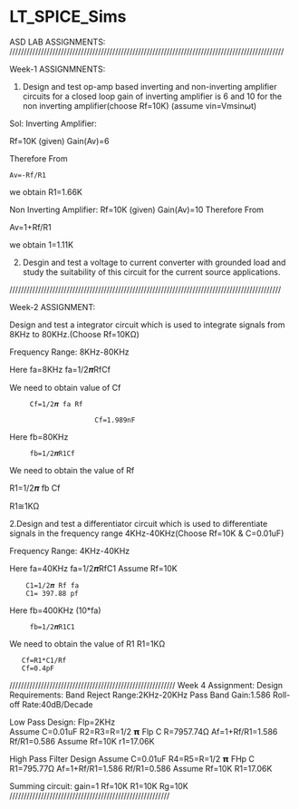 # LT_SPICE_Sims
ASD LAB ASSIGNMENTS:
////////////////////////////////////////////////////////////////////////////////////////////////

Week-1 ASSIGNMNENTS:
1. Design and test op-amp based inverting and non-inverting amplifier circuits for a closed loop gain of inverting amplifier is 6 and 10 for the non inverting amplifier(choose Rf=10K)
(assume vin=Vmsin⍵t)

Sol:
Inverting Amplifier:

Rf=10K 		(given)
Gain(Av)=6

Therefore From 
	
	Av=-Rf/R1
	
we obtain R1=1.66K



Non Inverting Amplifier:
        Rf=10K                  (given)
	Gain(Av)=10
 Therefore From 
 
 Av=1+Rf/R1 

we obtain 1=1.11K

2. Desgin and test a voltage to current converter with grounded load and study the suitability of this circuit for the current source applications.


///////////////////////////////////////////////////////////////////////////////////////////////

Week-2 ASSIGNMENT:

 Design and test a integrator circuit which is used to integrate signals from 8KHz to 80KHz.(Choose Rf=10KΩ)

Frequency Range: 8KHz-80KHz
	
Here fa=8KHz
  		  fa=1/2𝝅RfCf
		  
 We need to obtain value of Cf
 
		 Cf=1/2𝝅 fa Rf
		 
                         Cf=1.989nF
Here fb=80KHz

   		 fb=1/2𝝅R1Cf
		
We need to obtain the value of Rf  

R1=1/2𝝅 fb Cf

R1≅1KΩ
	
2.Design and test a differentiator circuit  which is used to differentiate signals in the    frequency range 4KHz-40KHz(Choose Rf=10K & C=0.01uF)

Frequency Range: 4KHz-40KHz
	
Here fa=40KHz
  		  fa=1/2𝝅RfC1
Assume Rf=10K

		C1=1/2𝝅 Rf fa
		C1= 397.88 pf

Here fb=400KHz (10*fa) 

   		 fb=1/2𝝅R1C1 
		 
We need to obtain the value of R1
           R1=1KΩ 
	   
	   Cf=R1*C1/Rf
	   Cf=0.4pF
//////////////////////////////////////////////////////////
Week 4 Assignment:
Design Requirements:
Band Reject Range:2KHz-20KHz
Pass Band Gain:1.586
Roll-off Rate:40dB/Decade


Low Pass Design:
Flp=2KHz    
Assume C=0.01uF
R2=R3=R=1/2 𝝿 Flp C
R=7957.74Ω
Af=1+Rf/R1=1.586
	Rf/R1=0.586
Assume Rf=10K
	r1=17.06K
	
	
High Pass Filter Design
Assume C=0.01uF
	R4=R5=R=1/2 𝝿 FHp C
 		R1=795.77Ω
Af=1+Rf/R1=1.586
	Rf/R1=0.586
Assume Rf=10K
	R1=17.06K
	
Summing circuit:
gain=1
Rf=10K       R1=10K             Rg=10K
////////////////////////////////////////////////////////
